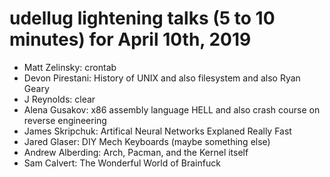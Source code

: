 # udellug lightening talks (5 to 10 minutes) for April 10th, 2019

- Matt Zelinsky: crontab
- Devon Pirestani: History of UNIX and also filesystem and also Ryan Geary
- J Reynolds: clear
- Alena Gusakov: x86 assembly language HELL and also crash course on reverse engineering
- James Skripchuk: Artifical Neural Networks Explaned Really Fast
- Jared Glaser: DIY Mech Keyboards (maybe something else)
- Andrew Alberding: Arch, Pacman, and the Kernel itself
- Sam Calvert: The Wonderful World of Brainfuck
